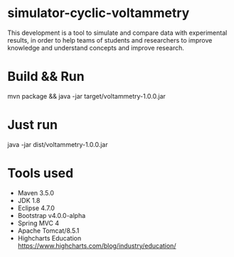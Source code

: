 # simulator-cyclic-voltammetry
This development is a tool to simulate and compare data with experimental results, in order to help teams of students and researchers to improve knowledge and understand concepts and improve research.

# Build && Run
mvn package && java -jar target/voltammetry-1.0.0.jar

# Just run
java -jar dist/voltammetry-1.0.0.jar

# Tools used 
* Maven 3.5.0
* JDK 1.8
* Eclipse 4.7.0
* Bootstrap v4.0.0-alpha
* Spring MVC 4
* Apache Tomcat/8.5.1
* Highcharts Education https://www.highcharts.com/blog/industry/education/
